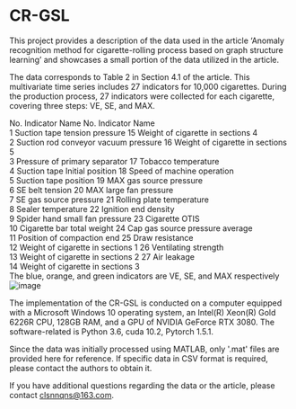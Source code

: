 # CR-GSL
This project provides a description of the data used in the article ‘Anomaly recognition method for cigarette-rolling process based on graph structure learning’ and showcases a small portion of the data utilized in the article.

The data corresponds to Table 2 in Section 4.1 of the article. This multivariate time series includes 27 indicators for 10,000 cigarettes. During the production process, 27 indicators were collected for each cigarette, covering three steps: VE, SE, and MAX.

No.	Indicator Name			No.	Indicator Name		
1	Suction tape tension pressure			15	Weight of cigarette in sections 4		
2	Suction rod conveyor vacuum pressure			16	Weight of cigarette in sections 5		
3	Pressure of primary separator			17	Tobacco temperature		
4	Suction tape Initial position			18	Speed of machine operation		
5	Suction tape position			19	MAX gas source pressure		
6	SE belt tension 			20	MAX large fan pressure		
7	SE gas source pressure			21	Rolling plate temperature 		
8	Sealer temperature			22	Ignition end density		
9	Spider hand small fan pressure			23	Cigarette OTIS		
10	Cigarette bar total weight			24	Cap gas source pressure average		
11	Position of compaction end			25	Draw resistance		
12	Weight of cigarette in sections 1			26	Ventilating strength		
13	Weight of cigarette in sections 2			27	Air leakage		
14	Weight of cigarette in sections 3						
The blue, orange, and green indicators are VE, SE, and MAX respectively							
![image](https://github.com/user-attachments/assets/30712499-e67e-46eb-a700-4274866b07b6)





The implementation of the CR-GSL is conducted on a computer equipped with a Microsoft Windows 10 operating system, an Intel(R) Xeon(R) Gold 6226R CPU, 128GB RAM, and a GPU of NVIDIA GeForce RTX 3080. The software-related is Python 3.6, cuda 10.2, Pytorch 1.5.1.


Since the data was initially processed using MATLAB, only '.mat' files are provided here for reference. If specific data in CSV format is required, please contact the authors to obtain it.


If you have additional questions regarding the data or the article, please contact clsnnqns@163.com.
